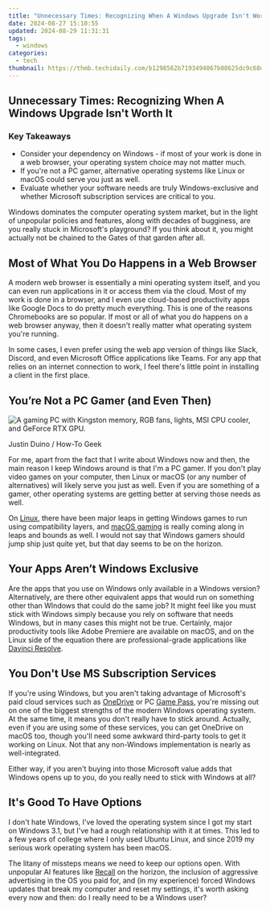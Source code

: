 ```yaml
---
title: "Unnecessary Times: Recognizing When A Windows Upgrade Isn't Worth It"
date: 2024-08-27 15:10:55
updated: 2024-08-29 11:31:31
tags:
  - windows
categories:
  - tech
thumbnail: https://thmb.techidaily.com/b1298562b7193494067b08625dc9c68d20eae1f23bf97adbfc646940ddcb9e4e.jpg
---
```


## Unnecessary Times: Recognizing When A Windows Upgrade Isn't Worth It

### Key Takeaways

* Consider your dependency on Windows - if most of your work is done in a web browser, your operating system choice may not matter much.
* If you're not a PC gamer, alternative operating systems like Linux or macOS could serve you just as well.
* Evaluate whether your software needs are truly Windows-exclusive and whether Microsoft subscription services are critical to you.

 Windows dominates the computer operating system market, but in the light of unpopular policies and features, along with decades of bugginess, are you really stuck in Microsoft's playground? If you think about it, you might actually not be chained to the Gates of that garden after all.

##  Most of What You Do Happens in a Web Browser

 A modern web browser is essentially a mini operating system itself, and you can even run applications in it or access them via the cloud. Most of my work is done in a browser, and I even use cloud-based productivity apps like Google Docs to do pretty much everything. This is one of the reasons Chromebooks are so popular. If most or all of what you do happens on a web browser anyway, then it doesn't really matter what operating system you're running.

 In some cases, I even prefer using the web app version of things like Slack, Discord, and even Microsoft Office applications like Teams. For any app that relies on an internet connection to work, I feel there's little point in installing a client in the first place.

##  You’re Not a PC Gamer (and Even Then)

![A gaming PC with Kingston memory, RGB fans, lights, MSI CPU cooler, and GeForce RTX GPU.](https://static1.howtogeekimages.com/wordpress/wp-content/uploads/2024/05/52647613799_89e2459914_o.jpg) 

Justin Duino / How-To Geek

 For me, apart from the fact that I write about Windows now and then, the main reason I keep Windows around is that I'm a PC gamer. If you don't play video games on your computer, then Linux or macOS (or any number of alternatives) will likely serve you just as well. Even if you are something of a gamer, other operating systems are getting better at serving those needs as well.

 On [Linux](https://fox-helps.techidaily.com/best-asmr-microphones-with-amazing-performance-and-affordable-price-for-2024/), there have been major leaps in getting Windows games to run using compatibility layers, and [macOS gaming](https://fox-helps.techidaily.com/best-asmr-microphones-with-amazing-performance-and-affordable-price-for-2024/) is really coming along in leaps and bounds as well. I would not say that Windows gamers should jump ship just quite yet, but that day seems to be on the horizon.

##  Your Apps Aren’t Windows Exclusive

 Are the apps that you use on Windows only available in a Windows version? Alternatively, are there other equivalent apps that would run on something other than WIndows that could do the same job? It might feel like you must stick with Windows simply because you rely on software that needs Windows, but in many cases this might not be true. Certainly, major productivity tools like Adobe Premiere are available on macOS, and on the Linux side of the equation there are professional-grade applications like [Davinci Resolve](https://www.blackmagicdesign.com/uk/products/davinciresolve).

##  You Don't Use MS Subscription Services

 If you're using Windows, but you aren't taking advantage of Microsoft's paid cloud services such as [OneDrive](https://youtube-lab.techidaily.com/024-approved-expand-your-knowledge-elite-15-sci-yt-channels-list/) or PC [Game Pass](https://fox-info.techidaily.com/2024-approved-4-solutions-for-iphone-hdr-video-washed-out-in-premiere-pro/), you're missing out on one of the biggest strengths of the modern Windows operating system. At the same time, it means you don't really have to stick around. Actually, even if you are using some of these services, you can get OneDrive on macOS too, though you'll need some awkward third-party tools to get it working on Linux. Not that any non-Windows implementation is nearly as well-integrated.

 Either way, if you aren't buying into those Microsoft value adds that Windows opens up to you, do you really need to stick with Windows at all?

##  It's Good To Have Options

 I don't hate Windows, I've loved the operating system since I got my start on Windows 3.1, but I've had a rough relationship with it at times. This led to a few years of college where I only used Ubuntu Linux, and since 2019 my serious work operating system has been macOS.

 The litany of missteps means we need to keep our options open. With unpopular AI features like [Recall](https://youtube-stream.techidaily.com/in-2024-the-best-of-yt-a-deep-dive-into-music-dance-clips-23/) on the horizon, the inclusion of aggressive advertising in the OS you paid for, and (in my experience) forced Windows updates that break my computer and reset my settings, it's worth asking every now and then: do I really need to be a Windows user?

<ins class="adsbygoogle"
     style="display:block"
     data-ad-format="autorelaxed"
     data-ad-client="ca-pub-7571918770474297"
     data-ad-slot="1223367746"></ins>



<ins class="adsbygoogle"
     style="display:block"
     data-ad-client="ca-pub-7571918770474297"
     data-ad-slot="8358498916"
     data-ad-format="auto"
     data-full-width-responsive="true"></ins>
